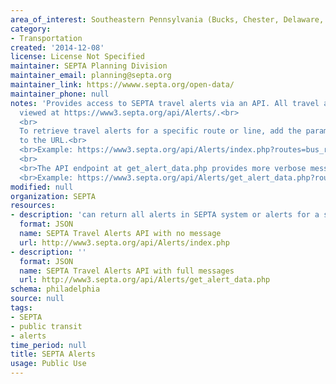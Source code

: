 ```yaml
---
area_of_interest: Southeastern Pennsylvania (Bucks, Chester, Delaware, Montgomery, Philadelphia counties)
category:
- Transportation
created: '2014-12-08'
license: License Not Specified
maintainer: SEPTA Planning Division
maintainer_email: planning@septa.org
maintainer_link: https://wwww.septa.org/open-data/
maintainer_phone: null
notes: 'Provides access to SEPTA travel alerts via an API. All travel alerts can be 
  viewed at https://www3.septa.org/api/Alerts/.<br>
  <br>
  To retrieve travel alerts for a specific route or line, add the parameter: route/line name 
  to the URL.<br>
  <br>Example: https://www3.septa.org/api/Alerts/index.php?routes=bus_route_33
  <br>
  <br>The API endpoint at get_alert_data.php provides more verbose messages for either the whole system or a single route
  <br>Example: https://www3.septa.org/api/Alerts/get_alert_data.php?route_id=bus_route_33'
modified: null
organization: SEPTA
resources:
- description: 'can return all alerts in SEPTA system or alerts for a specific route'
  format: JSON
  name: SEPTA Travel Alerts API with no message
  url: http://www3.septa.org/api/Alerts/index.php
- description: ''
  format: JSON
  name: SEPTA Travel Alerts API with full messages
  url: http://www3.septa.org/api/Alerts/get_alert_data.php
schema: philadelphia
source: null
tags: 
- SEPTA
- public transit
- alerts
time_period: null
title: SEPTA Alerts
usage: Public Use
---
```

